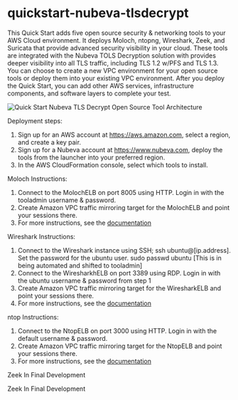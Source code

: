 # quickstart-nubeva-tlsdecrypt

This Quick Start adds five open source security & networking tools to your AWS Cloud environment. It deploys Moloch, ntopng, Wireshark, Zeek, and Suricata that provide advanced security visibility in your cloud. These tools are integrated with the Nubeva TOLS Decryption solution with provides deeper visibility into all TLS traffic, including TLS 1.2 w/PFS and TLS 1.3. You can choose to create a new VPC environment for your open source tools or deploy them into your existing VPC environment. After you deploy the Quick Start, you can add other AWS services, infrastructure components, and software layers to complete your test.

![Quick Start Nubeva TLS Decrypt Open Source Tool Architecture](https://nubevalabs.s3.amazonaws.com/quickstart.png )

Deployment steps:

1. Sign up for an AWS account at https://aws.amazon.com, select a region, and create a key pair.
2. Sign up for a Nubeva account at https://www.nubeva.com, deploy the tools from the launcher into your preferred region.
3. In the AWS CloudFormation console, select which tools to install.

Moloch Instructions:
1. Connect to the MolochELB on port 8005 using HTTP. Login in with the tooladmin username & password.
2. Create Amazon VPC traffic mirroring target for the MolochELB and point your sessions there.
3. For more instructions, see the [documentation](https://docs.nubeva.com/moloch)

Wireshark Instructions:
1. Connect to the Wireshark instance using SSH; ssh ubuntu@[ip.address]. Set the password for the ubuntu user. sudo passwd ubuntu [This is in being automated and shifted to tooladmin]
2. Connect to the WiresharkhELB on port 3389 using RDP. Login in with the ubuntu username & password from step 1
3. Create Amazon VPC traffic mirroring target for the WiresharkELB and point your sessions there.
4. For more instructions, see the [documentation](https://docs.nubeva.com/wireshark)

ntop Instructions:
1. Connect to the NtopELB on port 3000 using HTTP. Login in with the default username & password.
2. Create Amazon VPC traffic mirroring target for the NtopELB and point your sessions there.
3. For more instructions, see the [documentation](https://docs.nubeva.com/ntop)

Zeek
In Final Development

Zeek
In Final Development
